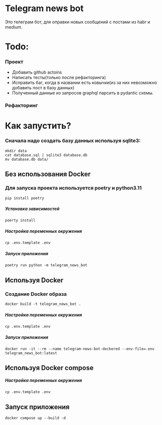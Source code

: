 # Telegram news bot
Это телеграм бот, для оправки новых сообщений с постами из habr и medium.

# Todo:

### Проект
- Добавить github actoins
- Написать тесты(только после рефакторинга)
- Исправить баг, когда в названии есть ковычки(из за них невозможно добавить пост в базу данных)
- Полученный данные из запросов graphql парсить в pydantic схемы.

### Рефакторинг

# Как запустить?

### Сначала надо создать базу данных используя sqlite3:
```shell
mkdir data
cat database.sql | sqlite3 database.db 
mv database.db data/
```

## Без использования Docker

### Для запуска проекта используется poetry и python3.11
```shell
pip install poetry
```

##### Установка зависимостей
```shell
poerty install
```
##### Настройка переменных окружения
```shell
cp .env.template .env
```

##### Запуск приложения
```shell
poetry run python -m telegram_news_bot
```

## Используя Docker

### Создание Docker образа
```shell
docker build -t telegram_news_bot .
```

##### Настройка переменных окружения
```shell
cp .env.template .env
```

##### Запуск приложения
```shell
docker run -it --rm --name telegram-news-bot-dockered --env-file=.env telegram_news_bot:latest 
```

## Используя Docker compose

##### Настройка переменных окружения
```shell
cp .env.template .env
```

## Запуск приложения
```shell
docker compose up --build -d
```
